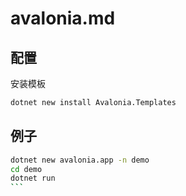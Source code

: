 # avalonia.md

## 配置

安装模板

```sh
dotnet new install Avalonia.Templates
```

## 例子

````sh
dotnet new avalonia.app -n demo
cd demo
dotnet run
```
